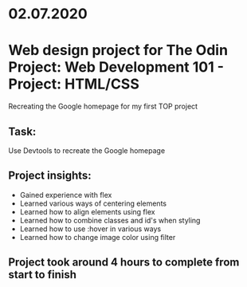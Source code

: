 02.07.2020
==
Web design project for The Odin Project: Web Development 101 - Project: HTML/CSS
==

Recreating the Google homepage for my first TOP project

Task:
--
Use Devtools to recreate the Google homepage

Project insights:
--
- Gained experience with flex
- Learned various ways of centering elements
- Learned how to align elements using flex
- Learned how to combine classes and id's when styling
- Learned how to use :hover in various ways
- Learned how to change image color using filter

Project took around 4 hours to complete from start to finish
--
